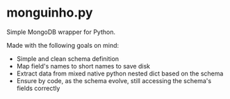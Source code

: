 monguinho.py
============

Simple MongoDB wrapper for Python.

Made with the following goals on mind:

- Simple and clean schema definition
- Map field's names to short names to save disk
- Extract data from mixed native python nested dict based on the schema
- Ensure by code, as the schema evolve, still accessing the schema's fields correctly
